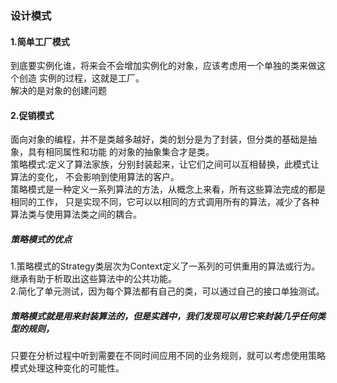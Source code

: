 ### 设计模式
#### 1.简单工厂模式
到底要实例化谁，将来会不会增加实例化的对象，应该考虑用一个单独的类来做这个创造
实例的过程，这就是工厂。   
解决的是对象的创建问题
#### 2.促销模式
面向对象的编程，并不是类越多越好，类的划分是为了封装，但分类的基础是抽象，具有相同属性和功能
的对象的抽象集合才是类。   
策略模式:定义了算法家族，分别封装起来，让它们之间可以互相替换，此模式让算法的变化，
不会影响到使用算法的客户。   
策略模式是一种定义一系列算法的方法，从概念上来看，所有这些算法完成的都是相同的工作，
只是实现不同，它可以以相同的方式调用所有的算法，减少了各种算法类与使用算法类之间的耦合。   
##### 策略模式的优点
1.策略模式的Strategy类层次为Context定义了一系列的可供重用的算法或行为。
继承有助于析取出这些算法中的公共功能。   
2.简化了单元测试，因为每个算法都有自己的类，可以通过自己的接口单独测试。

##### 策略模式就是用来封装算法的，但是实践中，我们发现可以用它来封装几乎任何类型的规则，
只要在分析过程中听到需要在不同时间应用不同的业务规则，就可以考虑使用策略模式处理这种变化的可能性。